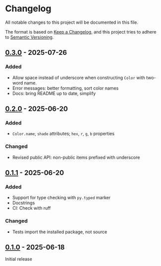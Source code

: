 # Changelog

All notable changes to this project will be documented in this file.

The format is based on [Keep a Changelog](https://keepachangelog.com/en/1.1.0/),
and this project tries to adhere to [Semantic Versioning](https://semver.org/spec/v2.0.0.html).


## [0.3.0] - 2025-07-26

### Added

- Allow space instead of underscore when constructing `Color` with two-word name.
- Error messages: better formatting, sort color names
- Docs: bring README up to date, simplify


## [0.2.0] - 2025-06-20

### Added

-  `Color.name`, `shade` attributes; `hex`, `r`, `g`, `b` properties 

### Changed

- Revised public API: non-public items prefixed with underscore 


## [0.1.1] - 2025-06-20

### Added

- Support for type checking with `py.typed` marker
- Docstrings
- CI: Check with ruff

### Changed

- Tests import the installed package, not source


## [0.1.0] - 2025-06-18

Initial release


[0.3.0]: https://github.com/elliot-100/material-2014-colors/compare/v0.2.0...v0.3.0
[0.2.0]: https://github.com/elliot-100/material-2014-colors/compare/v0.1.1...v0.2.0
[0.1.1]: https://github.com/elliot-100/material-2014-colors/compare/v0.1.0...v0.1.1
[0.1.0]: https://github.com/elliot-100/material-2014-colors/releases/tag/v0.1.0